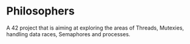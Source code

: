 # Philosophers
A 42 project that is aiming at exploring the areas of Threads, Mutexies, handling data races, Semaphores and processes.
